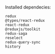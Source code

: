 Installed dependecies:

```
redux
@types/react-redux
react-redux
@reduxjs/toolkit
redux-saga
reselect
redux-query-sync
history
```
